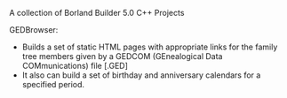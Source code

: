 A collection of Borland Builder 5.0 C++ Projects

GEDBrowser:
- Builds a set of static HTML pages with appropriate links for the family
  tree members given by a GEDCOM (GEnealogical Data COMmunications) file [.GED]
- It also can build a set of birthday and anniversary calendars for a specified
  period.
